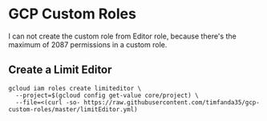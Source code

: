 # GCP Custom Roles

I can not create the custom role from Editor role, because there's the maximum of 2087 permissions in a custom role.

## Create a Limit Editor

```
gcloud iam roles create limiteditor \
  --project=$(gcloud config get-value core/project) \
  --file=<(curl -so- https://raw.githubusercontent.com/timfanda35/gcp-custom-roles/master/limitEditor.yml)
```
